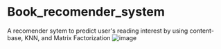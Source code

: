 # Book_recomender_system
A recomender sytem to predict user's reading interest by using content-base, KNN, and Matrix Factorization
![image](https://github.com/nndang27/Book_recomender_system/assets/97721662/5d9413cc-e222-4601-8c58-881e99e96a99)
